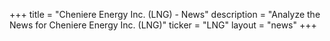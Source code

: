 +++
title = "Cheniere Energy Inc. (LNG) - News"
description = "Analyze the News for Cheniere Energy Inc. (LNG)"
ticker = "LNG"
layout = "news"
+++

